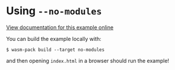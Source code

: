 # Using `--no-modules`

[View documentation for this example online][dox]

[dox]: https://rustwasm.github.io/wasm-bindgen/examples/no-modules.html

You can build the example locally with:

```
$ wasm-pack build --target no-modules
```

and then opening `index.html` in a browser should run the example!
